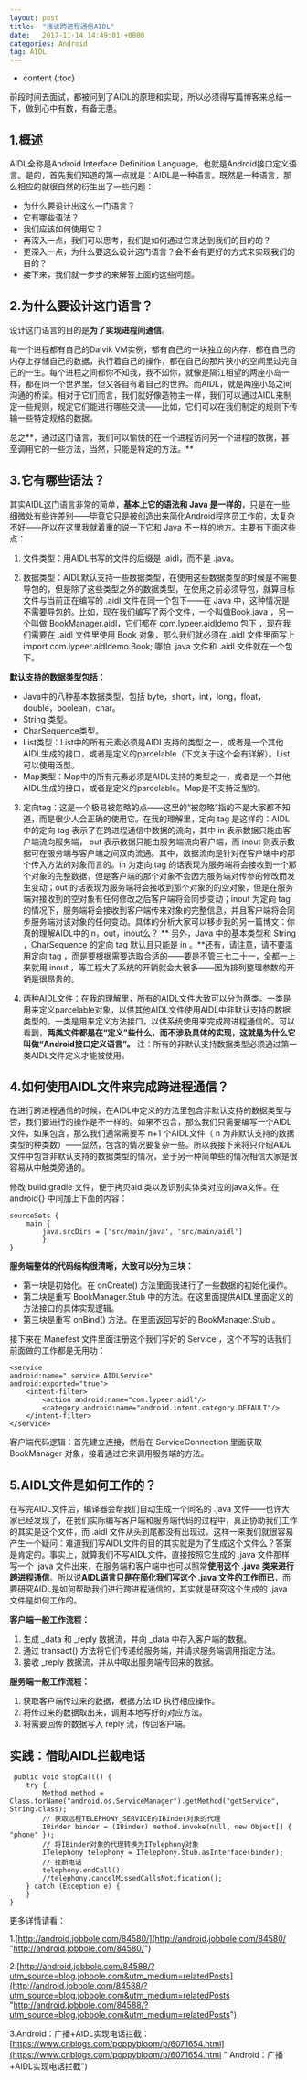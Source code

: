 ```yaml
---
layout: post
title:  "浅谈跨进程通信AIDL"
date:   2017-11-14 14:49:01 +0800
categories: Android
tag: AIDL
---
```


* content
{:toc}


前段时间去面试，都被问到了AIDL的原理和实现，所以必须得写篇博客来总结一下，做到心中有数，有备无患。

1.概述
------

AIDL全称是Android Interface Definition Language，也就是Android接口定义语言。是的，首先我们知道的第一点就是：AIDL是一种语言。既然是一种语言，那么相应的就很自然的衍生出了一些问题：

- 为什么要设计出这么一门语言？
- 它有哪些语法？
- 我们应该如何使用它？
- 再深入一点，我们可以思考，我们是如何通过它来达到我们的目的的？
- 更深入一点，为什么要这么设计这门语言？会不会有更好的方式来实现我们的目的？
- 接下来，我们就一步步的来解答上面的这些问题。

2.为什么要设计这门语言？
---------------------

设计这门语言的目的是**为了实现进程间通信**。

每一个进程都有自己的Dalvik VM实例，都有自己的一块独立的内存，都在自己的内存上存储自己的数据，执行着自己的操作，都在自己的那片狭小的空间里过完自己的一生。每个进程之间都你不知我，我不知你，就像是隔江相望的两座小岛一样，都在同一个世界里，但又各自有着自己的世界。而AIDL，就是两座小岛之间沟通的桥梁。相对于它们而言，我们就好像造物主一样，我们可以通过AIDL来制定一些规则，规定它们能进行哪些交流——比如，它们可以在我们制定的规则下传输一些特定规格的数据。

总之**，通过这门语言，我们可以愉快的在一个进程访问另一个进程的数据，甚至调用它的一些方法，当然，只能是特定的方法。**

3.它有哪些语法？
-----------
其实AIDL这门语言非常的简单，**基本上它的语法和 Java 是一样的**，只是在一些细微处有些许差别——毕竟它只是被创造出来简化Android程序员工作的，太复杂不好——所以在这里我就着重的说一下它和 Java 不一样的地方。主要有下面这些点：

1. 文件类型：用AIDL书写的文件的后缀是 .aidl，而不是 .java。


2. 数据类型：AIDL默认支持一些数据类型，在使用这些数据类型的时候是不需要导包的，但是除了这些类型之外的数据类型，在使用之前必须导包，就算目标文件与当前正在编写的 .aidl 文件在同一个包下——在 Java 中，这种情况是不需要导包的。比如，现在我们编写了两个文件，一个叫做Book.java ，另一个叫做 BookManager.aidl，它们都在 com.lypeer.aidldemo 包下 ，现在我们需要在 .aidl 文件里使用 Book 对象，那么我们就必须在 .aidl 文件里面写上 import com.lypeer.aidldemo.Book; 哪怕 .java 文件和 .aidl 文件就在一个包下。

**默认支持的数据类型包括：**

- 	Java中的八种基本数据类型，包括 byte，short，int，long，float，double，boolean，char。
- 	String 类型。
- 	CharSequence类型。
- 	List类型：List中的所有元素必须是AIDL支持的类型之一，或者是一个其他AIDL生成的接口，或者是定义的parcelable（下文关于这个会有详解）。List可以使用泛型。
- 	Map类型：Map中的所有元素必须是AIDL支持的类型之一，或者是一个其他AIDL生成的接口，或者是定义的parcelable。Map是不支持泛型的。


3. 定向tag：这是一个极易被忽略的点——这里的“被忽略”指的不是大家都不知道，而是很少人会正确的使用它。在我的理解里，定向 tag 是这样的：AIDL中的定向 tag 表示了在跨进程通信中数据的流向，其中 in 表示数据只能由客户端流向服务端， out 表示数据只能由服务端流向客户端，而 inout 则表示数据可在服务端与客户端之间双向流通。其中，数据流向是针对在客户端中的那个传入方法的对象而言的。in 为定向 tag 的话表现为服务端将会接收到一个那个对象的完整数据，但是客户端的那个对象不会因为服务端对传参的修改而发生变动；out 的话表现为服务端将会接收到那个对象的的空对象，但是在服务端对接收到的空对象有任何修改之后客户端将会同步变动；inout 为定向 tag 的情况下，服务端将会接收到客户端传来对象的完整信息，并且客户端将会同步服务端对该对象的任何变动。具体的分析大家可以移步我的另一篇博文：你真的理解AIDL中的in，out，inout么？
 ** 另外，Java 中的基本类型和 String ，CharSequence 的定向 tag 默认且只能是 in 。**还有，请注意，请不要滥用定向 tag ，而是要根据需要选取合适的——要是不管三七二十一，全都一上来就用 inout ，等工程大了系统的开销就会大很多——因为排列整理参数的开销是很昂贵的。

4. 两种AIDL文件：在我的理解里，所有的AIDL文件大致可以分为两类。一类是用来定义parcelable对象，以供其他AIDL文件使用AIDL中非默认支持的数据类型的。一类是用来定义方法接口，以供系统使用来完成跨进程通信的。可以看到，**两类文件都是在“定义”些什么，而不涉及具体的实现，这就是为什么它叫做“Android接口定义语言”。**
注：所有的非默认支持数据类型必须通过第一类AIDL文件定义才能被使用。

4.如何使用AIDL文件来完成跨进程通信？
---------------------------------------

 在进行跨进程通信的时候，在AIDL中定义的方法里包含非默认支持的数据类型与否，我们要进行的操作是不一样的。如果不包含，那么我们只需要编写一个AIDL文件，如果包含，那么我们通常需要写 n+1 个AIDL文件（ n 为非默认支持的数据类型的种类数）——显然，包含的情况要复杂一些。所以我接下来将只介绍AIDL文件中包含非默认支持的数据类型的情况，至于另一种简单些的情况相信大家是很容易从中触类旁通的。

修改 build.gradle 文件，便于拷贝aidl类以及识别实体类对应的java文件。在 android{} 中间加上下面的内容：

    sourceSets {
      	main {
    		java.srcDirs = ['src/main/java', 'src/main/aidl']
    		}
  	}

**服务端整体的代码结构很清晰，大致可以分为三块：**

- 第一块是初始化。在 onCreate() 方法里面我进行了一些数据的初始化操作。
- 第二块是重写 BookManager.Stub 中的方法。在这里面提供AIDL里面定义的方法接口的具体实现逻辑。
- 第三块是重写 onBind() 方法。在里面返回写好的 BookManager.Stub 。

接下来在 Manefest 文件里面注册这个我们写好的 Service ，这个不写的话我们前面做的工作都是无用功：

    <service
    android:name=".service.AIDLService"
    android:exported="true">
        <intent-filter>
            <action android:name="com.lypeer.aidl"/>
            <category android:name="android.intent.category.DEFAULT"/>
        </intent-filter>
	</service>

客户端代码逻辑：首先建立连接，然后在 ServiceConnection 里面获取 BookManager 对象，接着通过它来调用服务端的方法。

5.AIDL文件是如何工作的？
---------------------
在写完AIDL文件后，编译器会帮我们自动生成一个同名的 .java 文件——也许大家已经发现了，在我们实际编写客户端和服务端代码的过程中，真正协助我们工作的其实是这个文件，而 .aidl 文件从头到尾都没有出现过。这样一来我们就很容易产生一个疑问：难道我们写AIDL文件的目的其实就是为了生成这个文件么？答案是肯定的。事实上，就算我们不写AIDL文件，直接按照它生成的 .java 文件那样写一个 .java 文件出来，在服务端和客户端中也可以照常**使用这个 .java 类来进行跨进程通信**。所以说**AIDL语言只是在简化我们写这个 .java 文件的工作而已**，而要研究AIDL是如何帮助我们进行跨进程通信的，其实就是研究这个生成的 .java 文件是如何工作的。

**客户端一般工作流程：**

1. 生成 _data 和 _reply 数据流，并向 _data 中存入客户端的数据。
1. 通过 transact() 方法将它们传递给服务端，并请求服务端调用指定方法。
1. 接收 _reply 数据流，并从中取出服务端传回来的数据。

**服务端一般工作流程：**

1. 获取客户端传过来的数据，根据方法 ID 执行相应操作。
2. 将传过来的数据取出来，调用本地写好的对应方法。
3. 将需要回传的数据写入 reply 流，传回客户端。

实践：借助AIDL拦截电话
-------------------
     public void stopCall() {
        try {
            Method method = Class.forName("android.os.ServiceManager").getMethod("getService", String.class);
            // 获取远程TELEPHONY_SERVICE的IBinder对象的代理
            IBinder binder = (IBinder) method.invoke(null, new Object[] { "phone" });
            // 将IBinder对象的代理转换为ITelephony对象
            ITelephony telephony = ITelephony.Stub.asInterface(binder);
            // 挂断电话
            telephony.endCall();
            //telephony.cancelMissedCallsNotification();
        } catch (Exception e) {
        }
    }


更多详情请看：

1.[http://android.jobbole.com/84580/](http://android.jobbole.com/84580/ "http://android.jobbole.com/84580/")

2.[http://android.jobbole.com/84588/?utm_source=blog.jobbole.com&utm_medium=relatedPosts](http://android.jobbole.com/84588/?utm_source=blog.jobbole.com&utm_medium=relatedPosts "http://android.jobbole.com/84588/?utm_source=blog.jobbole.com&utm_medium=relatedPosts")

3.Android：广播+AIDL实现电话拦截：[https://www.cnblogs.com/poppybloom/p/6071654.html](https://www.cnblogs.com/poppybloom/p/6071654.html " Android：广播+AIDL实现电话拦截")